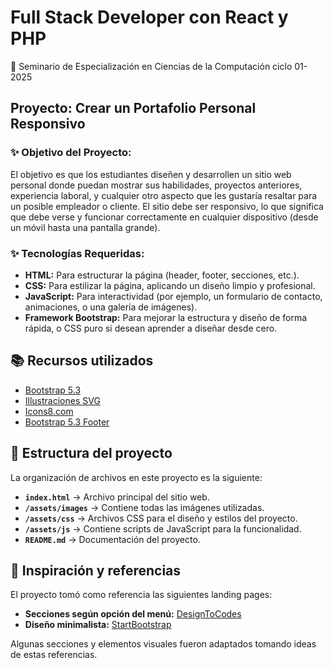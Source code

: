 
# Full Stack Developer con React y PHP

🚀 Seminario de Especialización en Ciencias de la Computación ciclo 01-2025

## Proyecto: Crear un Portafolio Personal Responsivo

### ✨ Objetivo del Proyecto:
El objetivo es que los estudiantes diseñen y desarrollen un sitio web personal donde puedan mostrar sus habilidades, proyectos anteriores, experiencia laboral, y cualquier otro aspecto que les gustaría resaltar para un posible empleador o cliente. El sitio debe ser responsivo, lo que significa que debe verse y funcionar correctamente en cualquier dispositivo (desde un móvil hasta una pantalla grande).
### ✨ Tecnologías Requeridas:
- **HTML:** Para estructurar la página (header, footer, secciones, etc.).
- **CSS:**  Para estilizar la página, aplicando un diseño limpio y profesional.
- **JavaScript:**  Para interactividad (por ejemplo, un formulario de contacto, animaciones, o una galería de imágenes).
- **Framework Bootstrap:**  Para mejorar la estructura y diseño de forma rápida, o CSS puro si desean aprender a diseñar desde cero.

## 📚  Recursos utilizados

 - [Bootstrap 5.3](https://getbootstrap.com/)
 - [Illustraciones SVG](https://undraw.co/illustrations)
 - [Icons8.com](https://icons8.com/)
 - [Bootstrap 5.3 Footer](https://getbootstrap.com/docs/5.3/examples/footers/)

## 📂 Estructura del proyecto

La organización de archivos en este proyecto es la siguiente:

- **`index.html`** → Archivo principal del sitio web.  
- **`/assets/images`** → Contiene todas las imágenes utilizadas.  
- **`/assets/css`** → Archivos CSS para el diseño y estilos del proyecto.  
- **`/assets/js`** → Contiene scripts de JavaScript para la funcionalidad.  
- **`README.md`** → Documentación del proyecto.  

## 🎨 Inspiración y referencias

El proyecto tomó como referencia las siguientes landing pages:

- **Secciones según opción del menú:** [DesignToCodes](https://live.designtocodes.com/OnePage/NextGenAppsPro/index.html)  
- **Diseño minimalista:** [StartBootstrap](https://startbootstrap.com/previews/personal)  

Algunas secciones y elementos visuales fueron adaptados tomando ideas de estas referencias.